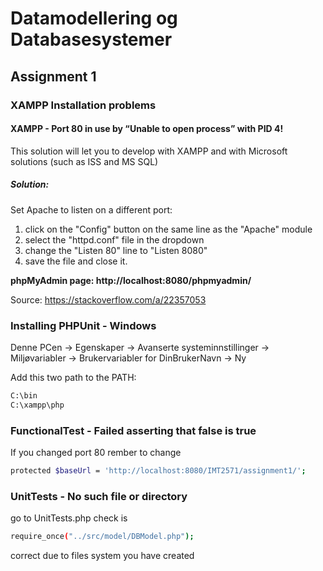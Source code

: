 # Datamodellering og Databasesystemer

## Assignment 1
### XAMPP Installation problems
#### XAMPP - Port 80 in use by “Unable to open process” with PID 4!
This solution will let you to develop with XAMPP and with Microsoft solutions (such as ISS and MS SQL)

##### Solution:
Set Apache to listen on a different port:
1. click on the "Config" button on the same line as the "Apache" module
2. select the "httpd.conf" file in the dropdown 
3. change the "Listen 80" line to "Listen 8080"
4. save the file and close it.

**phpMyAdmin page: http://localhost:8080/phpmyadmin/**

Source: https://stackoverflow.com/a/22357053

### Installing PHPUnit - Windows
Denne PCen -> Egenskaper -> Avanserte systeminnstillinger -> Miljøvariabler -> Brukervariabler for DinBrukerNavn -> Ny

Add this two path to the PATH:
```sh
C:\bin
C:\xampp\php
```

### FunctionalTest - Failed asserting that false is true
If you changed port 80 rember to change 

```sh
protected $baseUrl = 'http://localhost:8080/IMT2571/assignment1/';
```

### UnitTests - No such file or directory
go to UnitTests.php 
check is

```sh
require_once("../src/model/DBModel.php");
```
correct due to files system you have created

